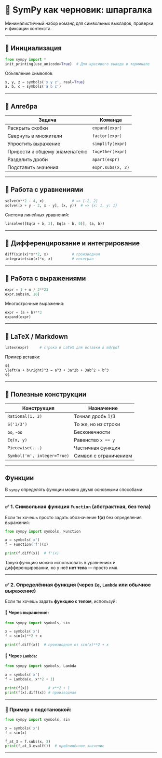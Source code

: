 # 📘 SymPy как черновик: шпаргалка

Минималистичный набор команд для символьных выкладок, проверки и фиксации контекста.

---

## 🔧 Инициализация

```python
from sympy import *
init_printing(use_unicode=True)  # Для красивого вывода в терминале
````

Объявление символов:

```python
x, y, z = symbols('x y z', real=True)
a, b, c = symbols('a b c')
```

---

## 🧮 Алгебра

| Задача                        | Команда           |
| ----------------------------- | ----------------- |
| Раскрыть скобки               | `expand(expr)`    |
| Свернуть в множители          | `factor(expr)`    |
| Упростить выражение           | `simplify(expr)`  |
| Привести к общему знаменателю | `together(expr)`  |
| Разделить дроби               | `apart(expr)`     |
| Подставить значения           | `expr.subs(x, 2)` |

---

## 🧷 Работа с уравнениями

```python
solve(x**2 - 4, x)             # => [-2, 2]
solve([x + y - 2, x - y], (x, y))  # => {x: 1, y: 1}
```

Система линейных уравнений:

```python
linsolve([Eq(a + b, 2), Eq(a - b, 0)], (a, b))
```

---

## 📐 Дифференцирование и интегрирование

```python
diff(sin(x)*x**2, x)           # производная
integrate(sin(x)*x, x)         # интеграл
```

---

## 🧠 Работа с выражениями

```python
expr = 1 + m / 2**23
expr.subs(m, 10)
```

Многострочные выражения:

```python
expr = (a + b)**3
expand(expr)
```

---

## 🧾 LaTeX / Markdown

```python
latex(expr)     # строка в LaTeX для вставки в md/pdf
```

Пример вставки:

```markdown
$$
\left(a + b\right)^3 = a^3 + 3a^2b + 3ab^2 + b^3
$$
```

---

## 🧰 Полезные конструкции

| Конструкция                 | Назначение            |
| --------------------------- | --------------------- |
| `Rational(1, 3)`            | Точная дробь 1/3      |
| `S('1/3')`                  | То же, но из строки   |
| `oo`, `-oo`                 | Бесконечности         |
| `Eq(x, y)`                  | Равенство `x == y`    |
| `Piecewise(...)`            | Частичная функция     |
| `Symbol('m', integer=True)` | Символ с ограничением |

---
## Функции 
В `sympy` определять функции можно двумя основными способами:

---

### ✅ **1. Символьная функция `Function` (абстрактная, без тела)**

Если ты хочешь просто задать обозначение **f(x)** без определения выражения:

```python
from sympy import symbols, Function

x = symbols('x')
f = Function('f')(x)

print(f.diff(x))  # f'(x)
```

Такую функцию можно использовать в уравнениях и дифференцировании, но у неё **нет тела** — просто имя.

---

### ✅ **2. Определённая функция (через `Eq`, `Lambda` или обычное выражение)**

Если ты хочешь задать **функцию с телом**, используй:

#### 🔹 Через выражение:

```python
from sympy import symbols, sin

x = symbols('x')
f = sin(x)**2 + x

print(f.diff(x))  # производная от sin(x)**2 + x
```

#### 🔹 Через `Lambda`:

```python
from sympy import symbols, Lambda

x = symbols('x')
f = Lambda(x, x**2 + 1)

print(f(x))         # x**2 + 1
print(f(x).diff(x)) # производная
```

---

### 🧠 Пример с подстановкой:

```python
from sympy import symbols, sin

x = symbols('x')
f = sin(x)

f_at_3 = f.subs(x, 3)
print(f_at_3.evalf())  # приближённое значение
```

---
